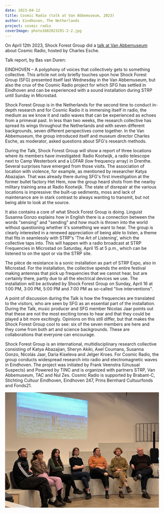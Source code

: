 ```yaml
---
date: 2023-04-12
title: Cosmic Radio (talk at Van Abbemuseum, 2023)
author: Eindhoven, The Netherlands
project: cosmic radio
coverImage: photo1682023291-2-2.jpg
---
```

On April 12th 2023, Shock Forest Group did a [talk at Van Abbemuseum](https://vanabbemuseum.nl/nl/zien-en-doen/tentoonstellingen-activiteiten/shock-forest-group) about Cosmic Radio, hosted by Charles Esche.



Talk report, by Bas van Duren:

EINDHOVEN – A polyphony of voices that collectively gets to something collective. This article not only briefly touches upon how Shock Forest Group (SFG) presented itself last Wednesday in the Van Abbemuseum, but also the crux of the Cosmic Radio project for which SFG has settled in Eindhoven and can be experienced with a sound installation during STRP until Sunday in Microstad.

Shock Forest Group is in the Netherlands for the second time to conduct in-depth research and for Cosmic Radio it is immersing itself in radio, the medium as we know it and radio waves that can be experienced as echoes from a primeval past. In less than two weeks, the research collective has spread its wings throughout the Netherlands and with seven different backgrounds, seven different perspectives come together. In the Van Abbemuseum, the group introduced itself and museum director Charles Esche, as moderator, asked questions about SFG's research methods.

During the Talk, Shock Forest Group will show a report of three locations where its members have investigated: Radio Kootwijk, a radio telescope next to Camp Westerbork and a LOFAR (low frequency array) in Drenthe. Several surprises have emerged from those visits. The association of location with violence, for example, as mentioned by researcher Katya Abazajian. That was already there during SFG's first investigation at the former bullet factory Het Hem, now the group heard shots from the nearby military training area at Radio Kootwijk. The state of disrepair at the various locations is impressive: the built-up sediments, moss and lack of maintenance are in stark contrast to always wanting to transmit, but not being able to look at the source.

It also contains a core of what Shock Forest Group is doing. Linguist Susanna Gonzo explains how in English there is a connection between the words "sensing" and "sending" and how much is thrown into the world without questioning whether it's something we want to hear. The group is clearly interested in a renewed appreciation of being able to listen, a theme that fits in seamlessly with STRP's 'The Art of Listening', which the collective taps into. This will happen with a radio broadcast at STRP Frequencies in Microstad on Saturday, April 15 at 5 p.m., which can be listened to on the spot or via the STRP site.

The pièce de resistance is a sonic installation as part of STRP Expo, also in Microstad. For the installation, the collective spends the entire festival making antennas that pick up frequencies that we cannot hear, but are certainly there, partly due to all the electrical devices we use. The installation will be activated by Shock Forest Group on Sunday, April 16 at 1:00 PM, 3:00 PM, 5:00 PM and 7:00 PM as so-called "live interventions".

A point of discussion during the Talk is how the frequencies are translated to the visitors, who are seen by SFG as an essential part of the installation. During the Talk, music producer and SFG member Nicolas Jaar points out that these are not the most exciting tones to hear and that they could be played a bit more excitingly. Opinions on this still differ, but that makes the Shock Forest Group cool to see: six of the seven members are here and they come from both art and science backgrounds. These are collaborations that everyone can encourage.

Shock Forest Group is an international, multidisciplinary research collective consisting of Katya Abazajian, Sheryn Akiki, Axel Coumans, Susanna Gonzo, Nicolás Jaar, Daria Kiseleva and Jelger Kroes. For Cosmic Radio, the group conducts widespread research into radio and electromagnetic waves in Eindhoven. The project was initiated by Frank Veenstra (Unusual Suspects) and Powered by TINC and is organized with partners STRP, Van Abbemuseum, TAC and Nul Zes. Cosmic Radio is supported by Brabant-C, Stichting Cultuur Eindhoven, Eindhoven 247, Prins Bernhard Cultuurfonds and Fonds21.

![](photo1682023291-2.jpeg)